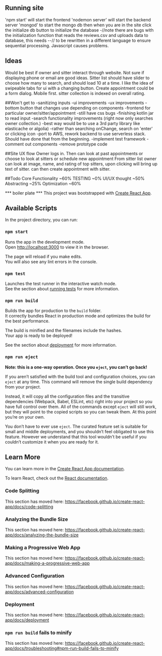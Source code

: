 ## Running site
'npm start' will start the frontend
'nodemon server' will start the backend server
'mongod' to start the mongo db
then when you are in the site click the initialize db button to initialize the database
 -//note there are bugs with the initialization function that reads the reviews.csv and uploads data to database, this needs
 --// to be rewritten in a different language to ensure sequential processing.  Javascript causes problems.

## Ideas
Would be best if owner and sitter interact through website.  Not sure if displaying phone or email are good ideas.
Sitter list should have slider to choose how many to search, and should load 10 at a time.
I like the idea of swipeable tabs for ui with a changing button.
Create appointment could be a form dialog.
Mobile first.
sitter collection is indexed on overall rating.

##Won't get to
-sanitizing inputs
-ui improvements
-ux improvements
  -bottom button that changes use depending on components
  -frontend for particular owner/sitter/appointment
-still have css bugs
-finishing kotlin jar to read input
-search functionality improvements (right now only searches owner collection.)
  -best way would be to use a 3rd party library like elasticache or algolia)
  -rather than searching onChange, search on 'enter' or clicking icon
-port to AWS, rework backend to use serverless stack.  Should have done that from the beginning.
-implement test framework
-comment out components
-remove prototype code


##Site UX flow
Owner logs in.  Then can look at past appointments or choose to look at sitters or schedule new appointment
From sitter list owner can look at image, name, and rating of top sitters, upon clicking will bring up text of sitter. can then create appointment with sitter.

##Todo
Core Functionality ~60%
TESTING ~0%
UI/UX thought ~50%
Abstracting ~25%
Optimization ~60%


*** boiler plate ***
This project was bootstrapped with [Create React App](https://github.com/facebook/create-react-app).

## Available Scripts

In the project directory, you can run:

### `npm start`

Runs the app in the development mode.<br>
Open [http://localhost:3000](http://localhost:3000) to view it in the browser.

The page will reload if you make edits.<br>
You will also see any lint errors in the console.

### `npm test`

Launches the test runner in the interactive watch mode.<br>
See the section about [running tests](https://facebook.github.io/create-react-app/docs/running-tests) for more information.

### `npm run build`

Builds the app for production to the `build` folder.<br>
It correctly bundles React in production mode and optimizes the build for the best performance.

The build is minified and the filenames include the hashes.<br>
Your app is ready to be deployed!

See the section about [deployment](https://facebook.github.io/create-react-app/docs/deployment) for more information.

### `npm run eject`

**Note: this is a one-way operation. Once you `eject`, you can’t go back!**

If you aren’t satisfied with the build tool and configuration choices, you can `eject` at any time. This command will remove the single build dependency from your project.

Instead, it will copy all the configuration files and the transitive dependencies (Webpack, Babel, ESLint, etc) right into your project so you have full control over them. All of the commands except `eject` will still work, but they will point to the copied scripts so you can tweak them. At this point you’re on your own.

You don’t have to ever use `eject`. The curated feature set is suitable for small and middle deployments, and you shouldn’t feel obligated to use this feature. However we understand that this tool wouldn’t be useful if you couldn’t customize it when you are ready for it.

## Learn More

You can learn more in the [Create React App documentation](https://facebook.github.io/create-react-app/docs/getting-started).

To learn React, check out the [React documentation](https://reactjs.org/).

### Code Splitting

This section has moved here: https://facebook.github.io/create-react-app/docs/code-splitting

### Analyzing the Bundle Size

This section has moved here: https://facebook.github.io/create-react-app/docs/analyzing-the-bundle-size

### Making a Progressive Web App

This section has moved here: https://facebook.github.io/create-react-app/docs/making-a-progressive-web-app

### Advanced Configuration

This section has moved here: https://facebook.github.io/create-react-app/docs/advanced-configuration

### Deployment

This section has moved here: https://facebook.github.io/create-react-app/docs/deployment

### `npm run build` fails to minify

This section has moved here: https://facebook.github.io/create-react-app/docs/troubleshooting#npm-run-build-fails-to-minify
